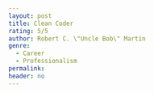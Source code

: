```yaml
---
layout: post
title: Clean Coder
rating: 5/5
author: Robert C. \"Uncle Bob\" Martin
genre:
  - Career
  - Professionalism
permalink:
header: no
---
```

